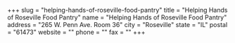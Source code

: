 +++
slug = "helping-hands-of-roseville-food-pantry"
title = "Helping Hands of Roseville Food Pantry"
name = "Helping Hands of Roseville Food Pantry"
address = "265 W. Penn Ave. Room 36"
city = "Roseville"
state = "IL"
postal = "61473"
website = ""
phone = ""
fax = ""
+++
